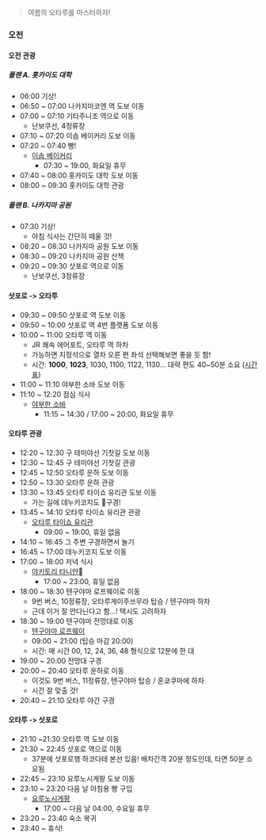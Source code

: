 > 여름의 오타루를 마스터하자!
### 오전
#### 오전 관광
##### 플랜 A. 홋카이도 대학
- 06:00 기상!
- 06:50 ~ 07:00 나카지마코엔 역 도보 이동
- 07:00 ~ 07:10 기타주니조 역으로 이동
	- 난보쿠선, 4정류장
- 07:10 ~ 07:20 이솝 베이커리 도보 이동
- 07:20 ~ 07:40 빵!
	- [이솝 베이커리](https://maps.app.goo.gl/r6mp4X9HjzJecBAi6)
		- 07:30 ~ 19:00, 화요일 휴무
- 07:40 ~ 08:00 홋카이도 대학 도보 이동
- 08:00 ~ 09:30 홋카이도 대학 관광
##### 플랜 B. 나카지마 공원
- 07:30 기상!
	- 아침 식사는 간단히 떼울 것!
- 08:20 ~ 08:30 나카지마 공원 도보 이동
- 08:30 ~ 09:20 나카지마 공원 산책
- 09:20 ~ 09:30 삿포로 역으로 이동
	- 난보쿠선, 3정류장
#### 삿포로 -> 오타루
- 09:30 ~ 09:50 삿포로 역 도보 이동
- 09:50 ~ 10:00 삿포로 역 4번 플랫폼 도보 이동
- 10:00 ~ 11:00 오타루 역 이동
	- JR 쾌속 에어포트, 오타루 역 하차
	- 가능하면 지정석으로 열차 오른 편 좌석 선택해보면 좋을 듯 함!
	- 시간: **1000**, **1023**, 1030, 1100, 1122, 1130... 대략 편도 40~50분 소요 ([시간표](https://www.navitime.co.jp/diagram/depArrTimeList?date=2025-08-11&hour=10&departure=00002928&arrival=00003724&line=00000227&updown=0))
- 11:00 ~ 11:10 야부한 소바 도보 이동
- 11:10 ~ 12:20 점심 식사
	- [야부한 소바](https://maps.app.goo.gl/61ZPeczpML55Fmrn9)
		- 11:15 ~ 14:30 / 17:00 ~ 20:00, 화요일 휴무
#### 오타루 관광
- 12:20 ~ 12:30 구 테미야선 기찻길 도보 이동
- 12:30 ~ 12:45 구 테미야선 기찻길 관광
- 12:45 ~ 12:50 오타루 운하 도보 이동
- 12:50 ~ 13:30 오타루 운하 관광
- 13:30 ~ 13:45 오타루 타이쇼 유리관 도보 이동
	- 가는 길에 데누키코지도 구경!
- 13:45 ~ 14:10 오타루 타이쇼 유리관 관광
	- [오타루 타이쇼 유리관](https://maps.app.goo.gl/AgwbzU3gkRhDaF4o6)
		- 09:00 ~ 19:00, 휴일 없음
- 14:10 ~ 16:45 그 주변 구경하면서 놀기
- 16:45 ~ 17:00 데누키코지 도보 이동
- 17:00 ~ 18:00 저녁 식사
	- [야키토리 타니얀](https://maps.app.goo.gl/yXi1HywFnWoerZFA8)
		- 17:00 ~ 23:00, 휴일 없음
- 18:00 ~ 18:30 텐구야마 로프웨이로 이동
	- 9번 버스, 10정류장, 오타루게이주쓰무라 탑승 / 텐구야마 하차
	- 근데 이거 잘 안다닌다고 함...! 택시도 고려하자
- 18:30 ~ 19:00 텐구야마 전망대로 이동
	- [텐구야마 로프웨이](https://maps.app.goo.gl/vcxvB1sCDfnM3eRb6)
	- 09:00 ~ 21:00 (탑승 마감 20:00)
	- 시간: 매 시간 00, 12, 24, 36, 48 형식으로 12분에 한 대
- 19:00 ~ 20:00 전망대 구경
- 20:00 ~ 20:40 오타루 운하로 이동
	- 이것도 9번 버스, 11정류장, 텐구야마 탑승 / 혼쿄쿠마에 하차
	- 시간 잘 맞출 것! 
- 20:40 ~ 21:10 오타루 야간 구경
#### 오타루 -> 삿포로
- 21:10 ~21:30 오타루 역 도보 이동
- 21:30 ~ 22:45 삿포로 역으로 이동
	- 37분에 삿포로행 하코다테 본선 있음! 배차간격 20분 정도인데, 타면 50분 소요됨
- 22:45 ~ 23:10 요루노시게팡 도보 이동
- 23:10 ~ 23:20 다음 날 아침용 빵 구입
	- [요루노시게팡](https://maps.app.goo.gl/1RMPUezZ7DKSBvXu9)
		- 17:00 ~ 다음 날 04:00, 수요일 휴무
- 23:20 ~ 23:40 숙소 복귀
- 23:40 ~ 휴식!
